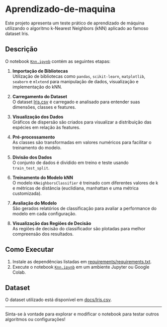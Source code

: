 # Aprendizado-de-maquina

Este projeto apresenta um teste prático de aprendizado de máquina utilizando o algoritmo k-Nearest Neighbors (kNN) aplicado ao famoso dataset Iris.

## Descrição

O notebook [`Knn.ipynb`](Knn.ipynb) contém as seguintes etapas:

1. **Importação de Bibliotecas**  
   Utilização de bibliotecas como `pandas`, `scikit-learn`, `matplotlib`, `seaborn` e `mlxtend` para manipulação de dados, visualização e implementação do kNN.

2. **Carregamento do Dataset**  
   O dataset [Iris.csv](docs/Iris.csv) é carregado e analisado para entender suas dimensões, classes e features.

3. **Visualização dos Dados**  
   Gráficos de dispersão são criados para visualizar a distribuição das espécies em relação às features.

4. **Pré-processamento**  
   As classes são transformadas em valores numéricos para facilitar o treinamento do modelo.

5. **Divisão dos Dados**  
   O conjunto de dados é dividido em treino e teste usando `train_test_split`.

6. **Treinamento do Modelo kNN**  
   O modelo `KNeighborsClassifier` é treinado com diferentes valores de k e métricas de distância (euclidiana, manhattan e uma métrica customizada).

7. **Avaliação do Modelo**  
   São gerados relatórios de classificação para avaliar a performance do modelo em cada configuração.

8. **Visualização das Regiões de Decisão**  
   As regiões de decisão do classificador são plotadas para melhor compreensão dos resultados.

## Como Executar

1. Instale as dependências listadas em [requirements/requirements.txt](requirements/requirements.txt).
2. Execute o notebook [`Knn.ipynb`](Knn.ipynb) em um ambiente Jupyter ou Google Colab.

## Dataset

O dataset utilizado está disponível em [docs/Iris.csv](docs/Iris.csv).

---

Sinta-se à vontade para explorar e modificar o notebook para testar outros algoritmos ou configurações!
